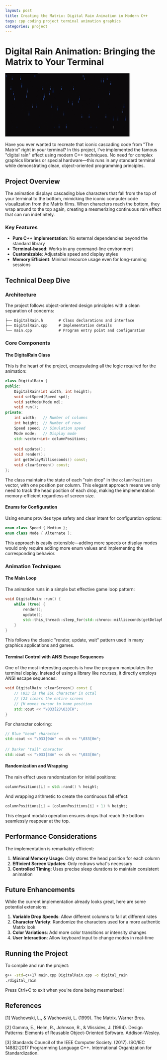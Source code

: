 ```yaml
---
layout: post
title: Creating the Matrix: Digital Rain Animation in Modern C++
tags: cpp coding project terminal animation graphics
categories: project
---
```


# Digital Rain Animation: Bringing the Matrix to Your Terminal

![Digital Rain Animation](Assets/Rain.gif)

Have you ever wanted to recreate that iconic cascading code from "The Matrix" right in your terminal? In this project, I've implemented the famous "digital rain" effect using modern C++ techniques. No need for complex graphics libraries or special hardware—this runs in any standard terminal while demonstrating clean, object-oriented programming principles.

## Project Overview

The animation displays cascading blue characters that fall from the top of your terminal to the bottom, mimicking the iconic computer code visualization from the Matrix films. When characters reach the bottom, they wrap around to the top again, creating a mesmerizing continuous rain effect that can run indefinitely.

### Key Features

- **Pure C++ Implementation**: No external dependencies beyond the standard library
- **Terminal-based**: Works in any command-line environment
- **Customizable**: Adjustable speed and display styles
- **Memory Efficient**: Minimal resource usage even for long-running sessions

## Technical Deep Dive

### Architecture

The project follows object-oriented design principles with a clean separation of concerns:

```
├── DigitalRain.h       # Class declarations and interface
├── DigitalRain.cpp     # Implementation details
└── main.cpp            # Program entry point and configuration
```

### Core Components

#### The DigitalRain Class

This is the heart of the project, encapsulating all the logic required for the animation:

```cpp
class DigitalRain {
public:
    DigitalRain(int width, int height);
    void setSpeed(Speed spd);
    void setMode(Mode md);
    void run();
private:
    int width;   // Number of columns
    int height;  // Number of rows
    Speed speed; // Simulation speed 
    Mode mode;   // Display mode
    std::vector<int> columnPositions;
    
    void update();
    void render();
    int getDelayMilliseconds() const;
    void clearScreen() const;
};
```

The class maintains the state of each "rain drop" in the `columnPositions` vector, with one position per column. This elegant approach means we only need to track the head position of each drop, making the implementation memory-efficient regardless of screen size.

#### Enums for Configuration

Using enums provides type safety and clear intent for configuration options:

```cpp
enum class Speed { Medium };
enum class Mode { Alternate };
```

This approach is easily extensible—adding more speeds or display modes would only require adding more enum values and implementing the corresponding behavior.

### Animation Techniques

#### The Main Loop

The animation runs in a simple but effective game loop pattern:

```cpp
void DigitalRain::run() {
    while (true) {
        render();
        update();
        std::this_thread::sleep_for(std::chrono::milliseconds(getDelayMilliseconds()));
    }
}
```

This follows the classic "render, update, wait" pattern used in many graphics applications and games.

#### Terminal Control with ANSI Escape Sequences

One of the most interesting aspects is how the program manipulates the terminal display. Instead of using a library like ncurses, it directly employs ANSI escape sequences:

```cpp
void DigitalRain::clearScreen() const {
    // \033 is the ESC character in octal
    // [2J clears the entire screen
    // [H moves cursor to home position
    std::cout << "\033[2J\033[H";
}
```

For character coloring:

```cpp
// Blue "head" character
std::cout << "\033[94m" << ch << "\033[0m";

// Darker "tail" character
std::cout << "\033[34m" << ch << "\033[0m";
```

#### Randomization and Wrapping

The rain effect uses randomization for initial positions:

```cpp
columnPositions[i] = std::rand() % height;
```

And wrapping arithmetic to create the continuous fall effect:

```cpp
columnPositions[i] = (columnPositions[i] + 1) % height;
```

This elegant modulo operation ensures drops that reach the bottom seamlessly reappear at the top.

## Performance Considerations

The implementation is remarkably efficient:

1. **Minimal Memory Usage**: Only stores the head position for each column
2. **Efficient Screen Updates**: Only redraws what's necessary
3. **Controlled Timing**: Uses precise sleep durations to maintain consistent animation

## Future Enhancements

While the current implementation already looks great, here are some potential extensions:

1. **Variable Drop Speeds**: Allow different columns to fall at different rates
2. **Character Variety**: Randomize the characters used for a more authentic Matrix look
3. **Color Variations**: Add more color transitions or intensity changes
4. **User Interaction**: Allow keyboard input to change modes in real-time

## Running the Project

To compile and run the project:

```bash
g++ -std=c++17 main.cpp DigitalRain.cpp -o digital_rain
./digital_rain
```

Press Ctrl+C to exit when you're done being mesmerized!

## References

[1] Wachowski, L., & Wachowski, L. (1999). The Matrix. Warner Bros.

[2] Gamma, E., Helm, R., Johnson, R., & Vlissides, J. (1994). Design Patterns: Elements of Reusable Object-Oriented Software. Addison-Wesley.

[3] Standards Council of the IEEE Computer Society. (2017). ISO/IEC 14882:2017 Programming Language C++. International Organization for Standardization.
